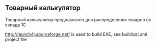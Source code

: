 ## Товарный калькулятор

Товарный калькулятор предназначен для распределения товаров со склада 1С

http://launch4j.sourceforge.net/ is used to build EXE, see build\prj.xml project file
